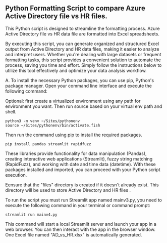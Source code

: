 ## Python Formatting Script to compare Azure Active Directory file vs HR files.

This Python script is designed to streamline the formatting process. Azure Active Directory file vs HR data file are formatted into Excel spreadsheets.

By executing this script, you can generate organized and structured Excel output from Active Directory and HR data files, making it easier to analyze and interpret users. Whether you're dealing with large datasets or frequent formatting tasks, this script provides a convenient solution to automate the process, saving you time and effort. Simply follow the instructions below to utilize this tool effectively and optimize your data analysis workflow.

A. To install the necessary Python packages, you can use pip, Python's package manager. Open your command line interface and execute the following command:

Optional: first create a virtualized environment using any path for environment you want. Then run source based on your virtual env path and shell.

```
python3 -m venv ~/Sites/pythonenv
source ~/Sites/pythonenv/bin/activate.fish

```

Then run the command using pip to install the required packages.

```
pip install pandas streamlit rapidfuzz
```

These libraries provide functionality for data manipulation (Pandas), creating interactive web applications (Streamlit), fuzzy string matching (RapidFuzz), and working with date and time data (datetime). With these packages installed and imported, you can proceed with your Python script execution.

Eensure that the "files" directory is created if it doesn't already exist. This directory will be used to store Active Directory and HR files .

To run the script you must run Streamlit app named mainv3.py, you need to execute the following command in your terminal or command prompt:

```
streamlit run mainv4.py
```

This command will start a local Streamlit server and launch your app in a web browser. You can then interact with the app in the browser window. One Excel file named "AD_vs_HR.xlsx" is automatically generated.
